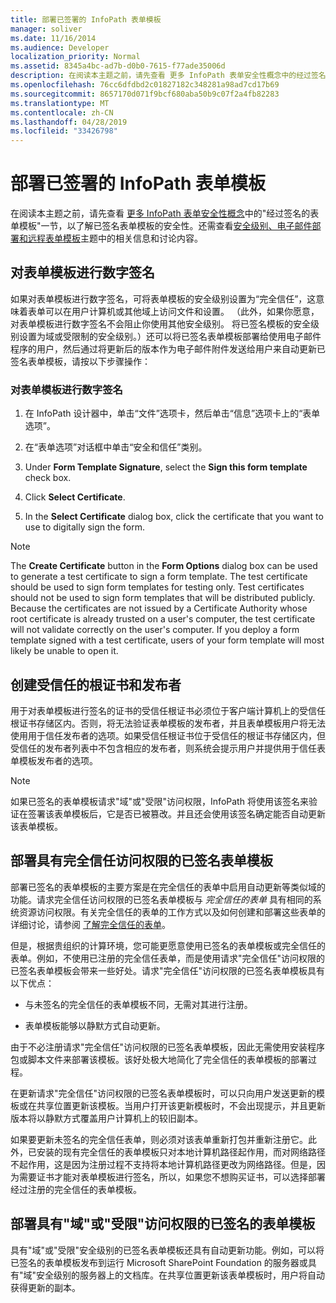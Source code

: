 ```yaml
---
title: 部署已签署的 InfoPath 表单模板
manager: soliver
ms.date: 11/16/2014
ms.audience: Developer
localization_priority: Normal
ms.assetid: 8345a4bc-ad7b-d0b0-7615-f77ade35006d
description: 在阅读本主题之前，请先查看 更多 InfoPath 表单安全性概念中的经过签名的表单模板一节，以了解已签名表单模板的安全性。还需查看安全级别、电子邮件部署和远程表单模板主题中的相关信息和讨论内容。
ms.openlocfilehash: 76cc6dfdbd2c01827182c348281a98ad7cd17b69
ms.sourcegitcommit: 8657170d071f9bcf680aba50b9c07f2a4fb82283
ms.translationtype: MT
ms.contentlocale: zh-CN
ms.lasthandoff: 04/28/2019
ms.locfileid: "33426798"
---
```

# <a name="deploying-signed-infopath-form-templates"></a>部署已签署的 InfoPath 表单模板

在阅读本主题之前，请先查看 [更多 InfoPath 表单安全性概念](additional-infopath-form-security-concepts.md)中的"经过签名的表单模板"一节，以了解已签名表单模板的安全性。还需查看[安全级别、电子邮件部署和远程表单模板](security-levels-email-deployment-and-remote-form-templates.md)主题中的相关信息和讨论内容。 
  
## <a name="digitally-signing-a-form-template"></a>对表单模板进行数字签名

如果对表单模板进行数字签名，可将表单模板的安全级别设置为“完全信任”，这意味着表单可以在用户计算机或其他域上访问文件和设置。 （此外，如果你愿意，对表单模板进行数字签名不会阻止你使用其他安全级别。 将已签名模板的安全级别设置为域或受限制的安全级别。）还可以将已签名表单模板部署给使用电子邮件程序的用户，然后通过将更新后的版本作为电子邮件附件发送给用户来自动更新已签名表单模板，请按以下步骤操作：
  
### <a name="to-digitally-sign-a-form-template"></a>对表单模板进行数字签名

1. 在 InfoPath 设计器中，单击“文件”选项卡，然后单击“信息”选项卡上的“表单选项”。 
    
2. 在“表单选项”对话框中单击“安全和信任”类别。 
    
3. Under **Form Template Signature**, select the **Sign this form template** check box. 
    
4. Click **Select Certificate**.
    
5. In the **Select Certificate** dialog box, click the certificate that you want to use to digitally sign the form. 
    
> [!NOTE]
> The **Create Certificate** button in the **Form Options** dialog box can be used to generate a test certificate to sign a form template. The test certificate should be used to sign form templates for testing only. Test certificates should not be used to sign form templates that will be distributed publicly. Because the certificates are not issued by a Certificate Authority whose root certificate is already trusted on a user's computer, the test certificate will not validate correctly on the user's computer. If you deploy a form template signed with a test certificate, users of your form template will most likely be unable to open it. 
  
## <a name="establishing-a-trusted-root-certificate-and-publisher"></a>创建受信任的根证书和发布者

 用于对表单模板进行签名的证书的受信任根证书必须位于客户端计算机上的受信任根证书存储区内。否则，将无法验证表单模板的发布者，并且表单模板用户将无法使用用于信任发布者的选项。如果受信任根证书位于受信任的根证书存储区内，但受信任的发布者列表中不包含相应的发布者，则系统会提示用户并提供用于信任表单模板发布者的选项。 
  
> [!NOTE]
> 如果已签名的表单模板请求"域"或"受限"访问权限，InfoPath 将使用该签名来验证在签署该表单模板后，它是否已被篡改。并且还会使用该签名确定能否自动更新该表单模板。 
  
## <a name="deploying-signed-form-templates-with-full-trust-access"></a>部署具有完全信任访问权限的已签名表单模板

部署已签名的表单模板的主要方案是在完全信任的表单中启用自动更新等类似域的功能。请求完全信任访问权限的已签名表单模板与 *完全信任的表单*  具有相同的系统资源访问权限。有关完全信任的表单的工作方式以及如何创建和部署这些表单的详细讨论，请参阅 [了解完全信任的表单](understanding-fully-trusted-forms.md)。
  
但是，根据贵组织的计算环境，您可能更愿意使用已签名的表单模板或完全信任的表单。例如，不使用已注册的完全信任表单，而是使用请求"完全信任"访问权限的已签名表单模板会带来一些好处。请求"完全信任"访问权限的已签名表单模板具有以下优点：
  
- 与未签名的完全信任的表单模板不同，无需对其进行注册。
    
- 表单模板能够以静默方式自动更新。
    
由于不必注册请求"完全信任"访问权限的已签名表单模板，因此无需使用安装程序包或脚本文件来部署该模板。该好处极大地简化了完全信任的表单模板的部署过程。
  
在更新请求"完全信任"访问权限的已签名表单模板时，可以只向用户发送更新的模板或在共享位置更新该模板。当用户打开该更新模板时，不会出现提示，并且更新版本将以静默方式覆盖用户计算机上的较旧副本。
  
如果要更新未签名的完全信任表单，则必须对该表单重新打包并重新注册它。此外，已安装的现有完全信任的表单模板只对本地计算机路径起作用，而对网络路径不起作用，这是因为注册过程不支持将本地计算机路径更改为网络路径。但是，因为需要证书才能对表单模板进行签名，所以，如果您不想购买证书，可以选择部署经过注册的完全信任的表单模板。
  
## <a name="deploying-signed-form-templates-with-domain-or-restricted-access"></a>部署具有"域"或"受限"访问权限的已签名的表单模板

具有"域"或"受限"安全级别的已签名表单模板还具有自动更新功能。例如，可以将已签名的表单模板发布到运行 Microsoft SharePoint Foundation 的服务器或具有"域"安全级别的服务器上的文档库。在共享位置更新该表单模板时，用户将自动获得更新的副本。
  

